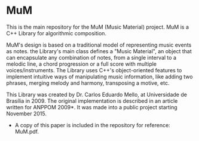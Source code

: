 # MuM
This is the main repository for the MuM (Music Material) project. MuM is a C++ Library for  algorithmic composition. 

MuM's design is based on a traditional model of representing music events as notes. the Library's main class defines a "Music Material", an object that can encapsulate any combination of notes, from a single interval to a melodic line, a chord progression or a full score with multiple voices/instruments. The Library uses C++'s object-oriented features to implement intuitive ways of manipulating music information, like adding two phrases, merging melody and harmony, transposing a motive, etc.

This Library was created by Dr. Carlos Eduardo Mello, at Universidade de Brasília in 2009. The original implementation is described in an article written for ANPPOM 2009*. It was made into a public project starting November 2015. 

* A copy of this paper is included in the repository for reference: MuM.pdf.
